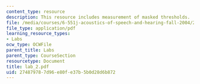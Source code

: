 ```yaml
---
content_type: resource
description: This resource includes measurement of masked thresholds.
file: /media/courses/6-551j-acoustics-of-speech-and-hearing-fall-2004/274879787d96e80fe37b5b0d28d6b872_lab_2.pdf
file_type: application/pdf
learning_resource_types:
- Labs
ocw_type: OCWFile
parent_title: Labs
parent_type: CourseSection
resourcetype: Document
title: lab_2.pdf
uid: 27487978-7d96-e80f-e37b-5b0d28d6b872
---
```

